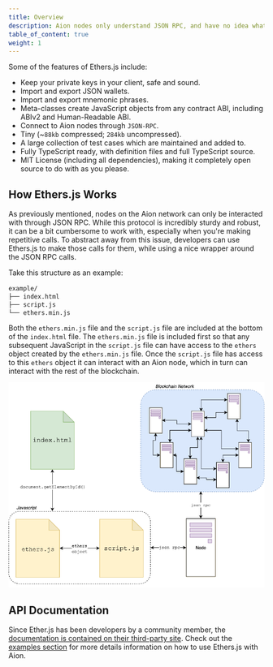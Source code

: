 ```yaml
---
title: Overview
description: Aion nodes only understand JSON RPC, and have no idea what to do with high-level languages like Java, Python, on Solidity. Since JSON RPC can be a bit cumbersome to work with, developers can use the Ethers.js framework to deal with blockchain interactions. Ethers.js was originally created for use on Ethereum-based blockchains. The creator of Ether.js has since expanded the framework to include the Aion network.
table_of_content: true
weight: 1
---
```


Some of the features of Ethers.js include:

- Keep your private keys in your client, safe and sound.
- Import and export JSON wallets.
- Import and export mnemonic phrases.
- Meta-classes create JavaScript objects from any contract ABI, including ABIv2 and Human-Readable ABI.
- Connect to Aion nodes through `JSON-RPC`.
- Tiny (~`88kb` compressed; `284kb` uncompressed).
- A large collection of test cases which are maintained and added to.
- Fully TypeScript ready, with definition files and full TypeScript source.
- MIT License (including all dependencies), making it completely open source to do with as you please.

## How Ethers.js Works

As previously mentioned, nodes on the Aion network can only be interacted with through JSON RPC. While this protocol is incredibly sturdy and robust, it can be a bit cumbersome to work with, especially when you're making repetitive calls. To abstract away from this issue, developers can use Ethers.js to make those calls for them, while using a nice wrapper around the JSON RPC calls.

Take this structure as an example:

```text
example/
├── index.html
├── script.js
└── ethers.min.js
```

Both the `ethers.min.js` file and the `script.js` file are included at the bottom of the `index.html` file. The `ethers.min.js` file is included first so that any subsequent JavaScript in the `script.js` file can have access to the `ethers` object created by the `ethers.min.js` file. Once the `script.js` file has access to this `ethers` object it can interact with an Aion node, which in turn can interact with the rest of the blockchain.

![A diagram of a webpage using the ethers object, supplied by the ethers.js framework.](/developers/apis/ethers-js/images/ethers-diagram.png)

## API Documentation

Since Ether.js has been developers by a community member, the [documentation is contained on their third-party site](https://docs.ethers.io/ethers.js/html/). Check out the [examples section](/developers/apis/ethers-js/examples) for more details information on how to use Ethers.js with Aion.